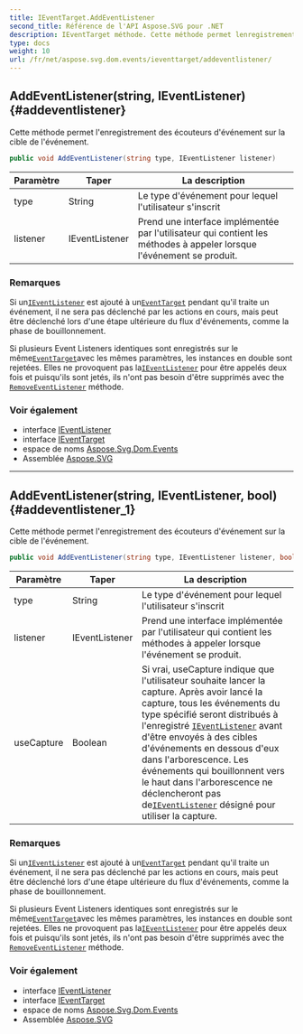 ```yaml
---
title: IEventTarget.AddEventListener
second_title: Référence de l'API Aspose.SVG pour .NET
description: IEventTarget méthode. Cette méthode permet lenregistrement des écouteurs dévénement sur la cible de lévénement.
type: docs
weight: 10
url: /fr/net/aspose.svg.dom.events/ieventtarget/addeventlistener/
---
```

## AddEventListener(string, IEventListener) {#addeventlistener}

Cette méthode permet l'enregistrement des écouteurs d'événement sur la cible de l'événement.

```csharp
public void AddEventListener(string type, IEventListener listener)
```

| Paramètre | Taper | La description |
| --- | --- | --- |
| type | String | Le type d'événement pour lequel l'utilisateur s'inscrit |
| listener | IEventListener | Prend une interface implémentée par l'utilisateur qui contient les méthodes à appeler lorsque l'événement se produit. |

### Remarques

Si un[`IEventListener`](../../ieventlistener/) est ajouté à un[`EventTarget`](../../../aspose.svg.dom/eventtarget/) pendant qu'il traite un événement, il ne sera pas déclenché par les actions en cours, mais peut être déclenché lors d'une étape ultérieure du flux d'événements, comme la phase de bouillonnement.

Si plusieurs Event Listeners identiques sont enregistrés sur le même[`EventTarget`](../../../aspose.svg.dom/eventtarget/)avec les mêmes paramètres, les instances en double sont rejetées. Elles ne provoquent pas la[`IEventListener`](../../ieventlistener/) pour être appelés deux fois et puisqu'ils sont jetés, ils n'ont pas besoin d'être supprimés avec the [`RemoveEventListener`](../removeeventlistener/) méthode.

### Voir également

* interface [IEventListener](../../ieventlistener/)
* interface [IEventTarget](../)
* espace de noms [Aspose.Svg.Dom.Events](../../ieventtarget/)
* Assemblée [Aspose.SVG](../../../)

---

## AddEventListener(string, IEventListener, bool) {#addeventlistener_1}

Cette méthode permet l'enregistrement des écouteurs d'événement sur la cible de l'événement.

```csharp
public void AddEventListener(string type, IEventListener listener, bool useCapture)
```

| Paramètre | Taper | La description |
| --- | --- | --- |
| type | String | Le type d'événement pour lequel l'utilisateur s'inscrit |
| listener | IEventListener | Prend une interface implémentée par l'utilisateur qui contient les méthodes à appeler lorsque l'événement se produit. |
| useCapture | Boolean | Si vrai, useCapture indique que l'utilisateur souhaite lancer la capture. Après avoir lancé la capture, tous les événements du type spécifié seront distribués à l'enregistré [`IEventListener`](../../ieventlistener/) avant d'être envoyés à des cibles d'événements en dessous d'eux dans l'arborescence. Les événements qui bouillonnent vers le haut dans l'arborescence ne déclencheront pas de[`IEventListener`](../../ieventlistener/) désigné pour utiliser la capture. |

### Remarques

Si un[`IEventListener`](../../ieventlistener/) est ajouté à un[`EventTarget`](../../../aspose.svg.dom/eventtarget/) pendant qu'il traite un événement, il ne sera pas déclenché par les actions en cours, mais peut être déclenché lors d'une étape ultérieure du flux d'événements, comme la phase de bouillonnement.

Si plusieurs Event Listeners identiques sont enregistrés sur le même[`EventTarget`](../../../aspose.svg.dom/eventtarget/)avec les mêmes paramètres, les instances en double sont rejetées. Elles ne provoquent pas la[`IEventListener`](../../ieventlistener/) pour être appelés deux fois et puisqu'ils sont jetés, ils n'ont pas besoin d'être supprimés avec the [`RemoveEventListener`](../removeeventlistener/) méthode.

### Voir également

* interface [IEventListener](../../ieventlistener/)
* interface [IEventTarget](../)
* espace de noms [Aspose.Svg.Dom.Events](../../ieventtarget/)
* Assemblée [Aspose.SVG](../../../)


